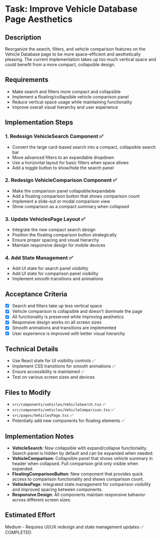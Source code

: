 # Task: Improve Vehicle Database Page Aesthetics

## Description
Reorganize the search, filters, and vehicle comparison features on the Vehicle Database page to be more space-efficient and aesthetically pleasing. The current implementation takes up too much vertical space and could benefit from a more compact, collapsible design.

## Requirements
- Make search and filters more compact and collapsible
- Implement a floating/collapsible vehicle comparison panel
- Reduce vertical space usage while maintaining functionality
- Improve overall visual hierarchy and user experience

## Implementation Steps

### 1. Redesign VehicleSearch Component ✅
- Convert the large card-based search into a compact, collapsible search bar
- Move advanced filters to an expandable dropdown
- Use a horizontal layout for basic filters when space allows
- Add a toggle button to show/hide the search panel

### 2. Redesign VehicleComparison Component ✅
- Make the comparison panel collapsible/expandable
- Add a floating comparison button that shows comparison count
- Implement a slide-out or modal comparison view
- Show comparison as a compact summary when collapsed

### 3. Update VehiclesPage Layout ✅
- Integrate the new compact search design
- Position the floating comparison button strategically
- Ensure proper spacing and visual hierarchy
- Maintain responsive design for mobile devices

### 4. Add State Management ✅
- Add UI state for search panel visibility
- Add UI state for comparison panel visibility
- Implement smooth transitions and animations

## Acceptance Criteria
- [x] Search and filters take up less vertical space
- [x] Vehicle comparison is collapsible and doesn't dominate the page
- [x] All functionality is preserved while improving aesthetics
- [x] Responsive design works on all screen sizes
- [x] Smooth animations and transitions are implemented
- [x] User experience is improved with better visual hierarchy

## Technical Details
- Use React state for UI visibility controls ✅
- Implement CSS transitions for smooth animations ✅
- Ensure accessibility is maintained ✅
- Test on various screen sizes and devices

## Files to Modify
- `src/components/vehicles/VehicleSearch.tsx` ✅
- `src/components/vehicles/VehicleComparison.tsx` ✅
- `src/pages/VehiclesPage.tsx` ✅
- Potentially add new components for floating elements ✅

## Implementation Notes
- **VehicleSearch**: Now collapsible with expand/collapse functionality. Search panel is hidden by default and can be expanded when needed.
- **VehicleComparison**: Collapsible panel that shows vehicle summary in header when collapsed. Full comparison grid only visible when expanded.
- **FloatingComparisonButton**: New component that provides quick access to comparison functionality and shows comparison count.
- **VehiclesPage**: Integrated state management for comparison visibility and improved spacing between components.
- **Responsive Design**: All components maintain responsive behavior across different screen sizes.

## Estimated Effort
Medium - Requires UI/UX redesign and state management updates ✅ COMPLETED
